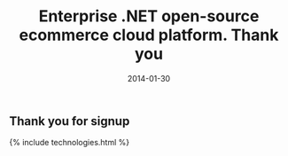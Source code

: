 ﻿---
layout: post
title: Enterprise .NET open-source ecommerce cloud platform. Thank you
description: Enterprise .NET open-source ecommerce cloud platform. Thank you
date: 2014-01-30
permalink: /pages/thank-you-news-signup
tags : 
- thank-you
- commerce
---
<article class="main" role="main">
	<div class="features">
		<div class="responsive">
			<h2>Thank you for signup</h2>
		</div>
	</div>
	{% include technologies.html %}
</article>
